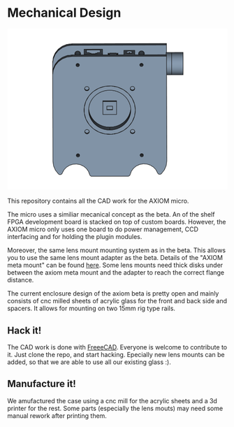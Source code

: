 # Mechanical Design

![preview of the cad model](preview/overview.png)

This repository contains all the CAD work for the AXIOM micro.

The micro uses a similiar mecanical concept as the beta. An of the shelf FPGA development board is stacked
on top of custom boards. However, the AXIOM micro only uses one board to do power management, CCD interfacing and for
holding the plugin modules.

Moreover, the same lens mount mounting system as in the beta. This allows you to use the same lens mount adapter as
the beta. Details of the "AXIOM meta mount" can be found [here](https://wiki.apertus.org/index.php/File:AXIOM-Beta-Full-Enclosure-Main-for-Drawing-Drawing-1.png).
Some lens mounts need thick disks under between the axiom meta mount and the adapter to reach the correct
flange distance. 

The current enclosure design of the axiom beta is pretty open and mainly consists of cnc milled sheets of
acrylic glass for the front and back side and spacers. It allows for mounting on two 15mm rig type rails.

## Hack it!
The CAD work is done with [FreeeCAD](https://www.freecadweb.org/). Everyone is welcome to contribute to it.
Just clone the repo, and start hacking. Epecially new lens mounts can be added, so that we are able to use
all our existing glass :).

## Manufacture it!
We amufactured the case using a cnc mill for the acrylic sheets and a 3d printer for the rest.
Some parts  (especially the lens mouts) may need some manual rework after printing them.
